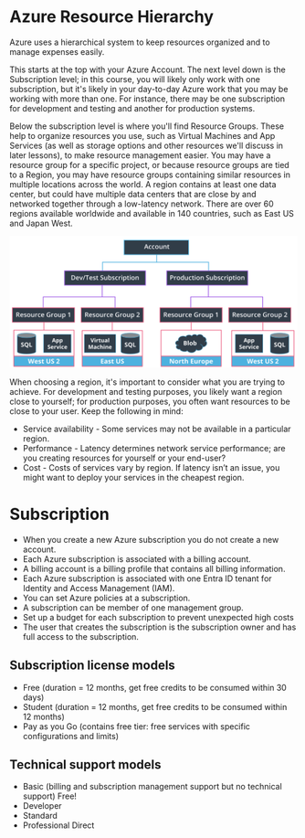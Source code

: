# Azure Resource Hierarchy

Azure uses a hierarchical system to keep resources organized and to manage expenses easily.

This starts at the top with your Azure Account. The next level down is the Subscription level; in this course, you will likely only work with one subscription, but it's likely in your day-to-day Azure work that you may be working with more than one. For instance, there may be one subscription for development and testing and another for production systems.

Below the subscription level is where you'll find Resource Groups. These help to organize resources you use, such as Virtual Machines and App Services (as well as storage options and other resources we'll discuss in later lessons), to make resource management easier. You may have a resource group for a specific project, or because resource groups are tied to a Region, you may have resource groups containing similar resources in multiple locations across the world. A region contains at least one data center, but could have multiple data centers that are close by and networked together through a low-latency network. There are over 60 regions available worldwide and available in 140 countries, such as East US and Japan West.

![subscription-resource-group-hierarchy](subscription-resource-group-hierarchy.png)

When choosing a region, it's important to consider what you are trying to achieve. For development and testing purposes, you likely want a region close to yourself; for production purposes, you often want resources to be close to your user. Keep the following in mind:

- Service availability - Some services may not be available in a particular region.
- Performance - Latency determines network service performance; are you creating resources for yourself or your end-user?
- Cost - Costs of services vary by region. If latency isn’t an issue, you might want to deploy your services in the cheapest region.

# Subscription

- When you create a new Azure subscription you do not create a new account.
- Each Azure subscription is associated with a billing account.
- A billing account is a billing profile that contains all billing information.
- Each Azure subscription is associated with one Entra ID tenant for Identity and Access Management (IAM).
- You can set Azure policies at a subscription.
- A subscription can be member of one management group.
- Set up a budget for each subscription to prevent unexpected high costs
- The user that creates the subscription is the subscription owner and has full access to the subscription.

## Subscription license models

- Free (duration = 12 months, get free credits to be consumed within 30 days)
- Student (duration = 12 months, get free credits to be consumed within 12 months)
- Pay as you Go (contains free tier: free services with specific configurations and limits)

## Technical support models

- Basic (billing and subscription management support but no technical support) Free!
- Developer
- Standard
- Professional Direct
